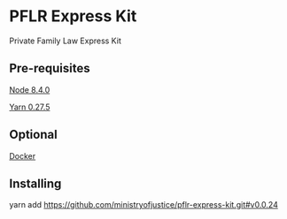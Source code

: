 # PFLR Express Kit

Private Family Law Express Kit

## Pre-requisites

  [Node 8.4.0](https://nodejs.org)

  [Yarn 0.27.5](https://yarnpkg.com)

## Optional

  [Docker](https://www.docker.com)

## Installing

  yarn add https://github.com/ministryofjustice/pflr-express-kit.git#v0.0.24